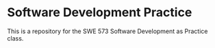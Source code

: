# Software Development Practice
This is a repository for the SWE 573 Software Development as Practice class.
